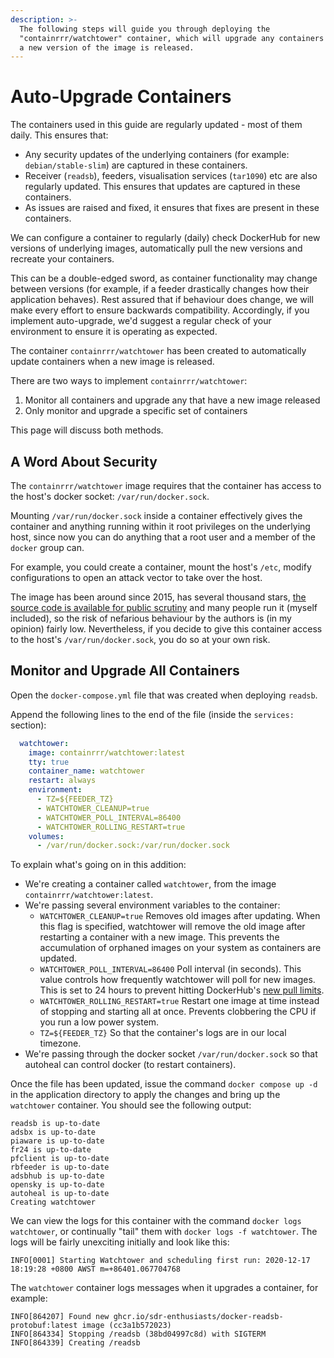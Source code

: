 ```yaml
---
description: >-
  The following steps will guide you through deploying the
  "containrrr/watchtower" container, which will upgrade any containers whenever
  a new version of the image is released.
---
```


# Auto-Upgrade Containers

The containers used in this guide are regularly updated - most of them daily. This ensures that:

* Any security updates of the underlying containers \(for example: `debian/stable-slim`\) are captured in these containers.
* Receiver \(`readsb`\), feeders, visualisation services \(`tar1090`\) etc are also regularly updated. This ensures that updates are captured in these containers.
* As issues are raised and fixed, it ensures that fixes are present in these containers.

We can configure a container to regularly \(daily\) check DockerHub for new versions of underlying images, automatically pull the new versions and recreate your containers.

This can be a double-edged sword, as container functionality may change between versions \(for example, if a feeder drastically changes how their application behaves\). Rest assured that if behaviour does change, we will make every effort to ensure backwards compatibility. Accordingly, if you implement auto-upgrade, we'd suggest a regular check of your environment to ensure it is operating as expected.

The container `containrrr/watchtower` has been created to automatically update containers when a new image is released.

There are two ways to implement `containrrr/watchtower`:

1. Monitor all containers and upgrade any that have a new image released
2. Only monitor and upgrade a specific set of containers

This page will discuss both methods.

## A Word About Security

The `containrrr/watchtower` image requires that the container has access to the host's docker socket: `/var/run/docker.sock`.

Mounting `/var/run/docker.sock` inside a container effectively gives the container and anything running within it root privileges on the underlying host, since now you can do anything that a root user and a member of the `docker` group can.

For example, you could create a container, mount the host's `/etc`, modify configurations to open an attack vector to take over the host.

The image has been around since 2015, has several thousand stars, [the source code is available for public scrutiny](https://github.com/containrrr/watchtower) and many people run it \(myself included\), so the risk of nefarious behaviour by the authors is \(in my opinion\) fairly low. Nevertheless, if you decide to give this container access to the host's `/var/run/docker.sock`, you do so at your own risk.

## Monitor and Upgrade All Containers

Open the `docker-compose.yml` file that was created when deploying `readsb`.

Append the following lines to the end of the file \(inside the `services:` section\):

```yaml
  watchtower:
    image: containrrr/watchtower:latest
    tty: true
    container_name: watchtower
    restart: always
    environment:
      - TZ=${FEEDER_TZ}
      - WATCHTOWER_CLEANUP=true
      - WATCHTOWER_POLL_INTERVAL=86400
      - WATCHTOWER_ROLLING_RESTART=true
    volumes:
      - /var/run/docker.sock:/var/run/docker.sock
```

To explain what's going on in this addition:

* We're creating a container called `watchtower`, from the image `containrrr/watchtower:latest`.
* We're passing several environment variables to the container:
  * `WATCHTOWER_CLEANUP=true` Removes old images after updating. When this flag is specified, watchtower will remove the old image after restarting a container with a new image. This prevents the accumulation of orphaned images on your system as containers are updated.
  * `WATCHTOWER_POLL_INTERVAL=86400` Poll interval \(in seconds\). This value controls how frequently watchtower will poll for new images. This is set to 24 hours to prevent hitting DockerHub's [new pull limits](https://www.docker.com/increase-rate-limits?utm_source=docker&utm_medium=web%20referral&utm_campaign=pull%20limits%20hub%20home%20page&utm_budget=).
  * `WATCHTOWER_ROLLING_RESTART=true` Restart one image at time instead of stopping and starting all at once. Prevents clobbering the CPU if you run a low power system.
  * `TZ=${FEEDER_TZ}` So that the container's logs are in our local timezone.
* We're passing through the docker socket `/var/run/docker.sock` so that autoheal can control docker \(to restart containers\).

Once the file has been updated, issue the command `docker compose up -d` in the application directory to apply the changes and bring up the `watchtower` container. You should see the following output:

```text
readsb is up-to-date
adsbx is up-to-date
piaware is up-to-date
fr24 is up-to-date
pfclient is up-to-date
rbfeeder is up-to-date
adsbhub is up-to-date
opensky is up-to-date
autoheal is up-to-date
Creating watchtower
```

We can view the logs for this container with the command `docker logs watchtower`, or continually "tail" them with `docker logs -f watchtower`. The logs will be fairly unexciting initially and look like this:

```text
INFO[0001] Starting Watchtower and scheduling first run: 2020-12-17 18:19:28 +0800 AWST m=+86401.067704768
```

The `watchtower` container logs messages when it upgrades a container, for example:

```text
INFO[864207] Found new ghcr.io/sdr-enthusiasts/docker-readsb-protobuf:latest image (cc3a1b572023)
INFO[864334] Stopping /readsb (38bd04997c8d) with SIGTERM
INFO[864339] Creating /readsb
```
